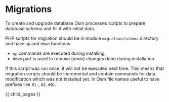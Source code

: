 # Migrations #

To create and upgrade database Osm processes scripts to prepare database schema and fill it with initial data.

PHP scripts for migration should be in module `migration/schema` directory and have `up` and `down` functions.

- `up` commands are executed during installing, 
- `down` part is used to remove (undo) changes done during installation.
 
If this script was run once, it will not be executed next time. This means that migration scripts should be incremental 
and contain commands for data modification which was not installed yet. In Osm file names 
useful to have prefixes like `01-`, `02`, etc.


{{ child_pages }}
